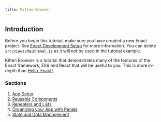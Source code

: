 ```yaml
---
title: Kitten Browser
---
```

## Introduction
Before you begin this tutorial, make sure you have created a new Enact project.  See [Enact Development Setup](../setup/) for more information.  You can delete `src/views/MainPanel.js` as it will not be used in the tutorial example.

Kitten Browser is a tutorial that demonstrates many of the features of the Enact framework, ES6 and React that will be useful to you.  This is more in-depth than [Hello, Enact!](../tutorial-hello-enact/).

### Sections

1. [App Setup](./app-setup/)
2. [Reusable Components](./reusable-components/)
3. [Repeaters and Lists](./lists/)
4. [Organizing your App with Panels](./panels/)
5. [State and Data Management](./data-and-state/)
